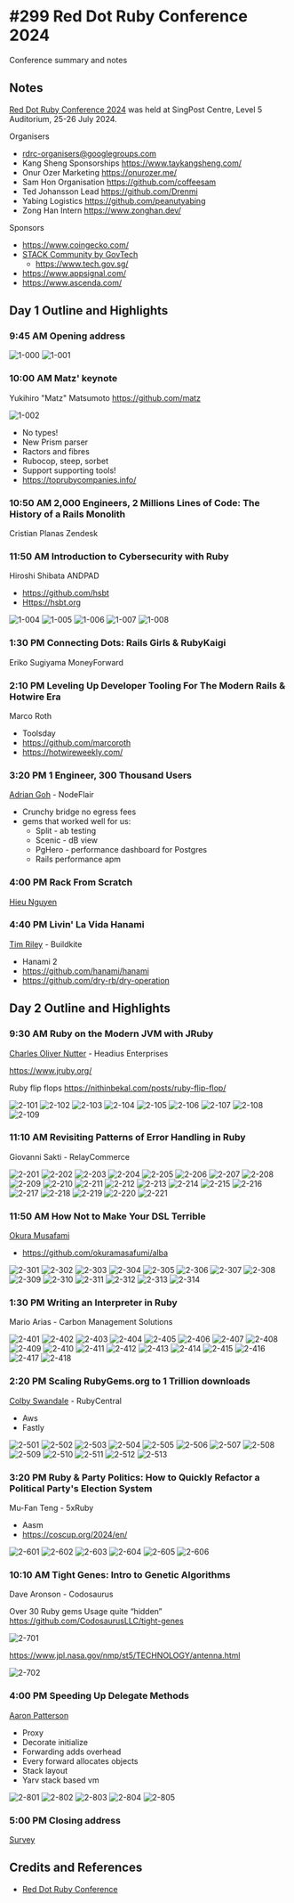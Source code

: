 # #299 Red Dot Ruby Conference 2024

Conference summary and notes

## Notes

[Red Dot Ruby Conference 2024](https://reddotrubyconf.com/)
was held at SingPost Centre, Level 5 Auditorium, 25-26 July 2024.

Organisers

* <rdrc-organisers@googlegroups.com>
* Kang Sheng Sponsorships <https://www.taykangsheng.com/>
* Onur Ozer Marketing <https://onurozer.me/>
* Sam Hon Organisation <https://github.com/coffeesam>
* Ted Johansson Lead <https://github.com/Drenmi>
* Yabing Logistics <https://github.com/peanutyabing>
* Zong Han Intern <https://www.zonghan.dev/>

Sponsors

* <https://www.coingecko.com/>
* [STACK Community by GovTech](https://www.meetup.com/stack-by-govtech-singapore/)
    * <https://www.tech.gov.sg/>
* <https://www.appsignal.com/>
* <https://www.ascenda.com/>

## Day 1 Outline and Highlights

### 9:45 AM Opening address

![1-000](./assets/1-000.jpg)
![1-001](./assets/1-001.jpg)

### 10:00 AM Matz' keynote

Yukihiro "Matz" Matsumoto
<https://github.com/matz>

![1-002](./assets/1-002.jpg)

* No types!
* New Prism parser
* Ractors and fibres
* Rubocop, steep, sorbet
* Support supporting tools!
* <https://toprubycompanies.info/>

### 10:50 AM 2,000 Engineers, 2 Millions Lines of Code: The History of a Rails Monolith

Cristian Planas Zendesk

### 11:50 AM Introduction to Cybersecurity with Ruby

Hiroshi Shibata ANDPAD

* <https://github.com/hsbt>
* <Https://hsbt.org>

![1-004](./assets/1-004.jpg)
![1-005](./assets/1-005.jpg)
![1-006](./assets/1-006.jpg)
![1-007](./assets/1-007.jpg)
![1-008](./assets/1-008.jpg)

### 1:30 PM Connecting Dots: Rails Girls & RubyKaigi

Eriko Sugiyama
MoneyForward

### 2:10 PM Leveling Up Developer Tooling For The Modern Rails & Hotwire Era

Marco Roth

* Toolsday
* <https://github.com/marcoroth>
* <https://hotwireweekly.com/>

### 3:20 PM 1 Engineer, 300 Thousand Users

[Adrian Goh](https://github.com/adriangohjw) - NodeFlair

* Crunchy bridge no egress fees
* gems that worked well for us:
    * Split - ab testing
    * Scenic - dB view
    * PgHero - performance dashboard for Postgres
    * Rails performance apm

### 4:00 PM Rack From Scratch

[Hieu Nguyen](https://github.com/hieuk09)

### 4:40 PM Livin' La Vida Hanami

[Tim Riley](https://github.com/timriley) - Buildkite

* Hanami 2
* <https://github.com/hanami/hanami>
* <https://github.com/dry-rb/dry-operation>

## Day 2 Outline and Highlights

### 9:30 AM Ruby on the Modern JVM with JRuby

[Charles Oliver Nutter](https://github.com/headius) - Headius Enterprises

<https://www.jruby.org/>

Ruby flip flops
<https://nithinbekal.com/posts/ruby-flip-flop/>

![2-101](./assets/2-1-jruby/2-101.jpg)
![2-102](./assets/2-1-jruby/2-102.jpg)
![2-103](./assets/2-1-jruby/2-103.jpg)
![2-104](./assets/2-1-jruby/2-104.jpg)
![2-105](./assets/2-1-jruby/2-105.jpg)
![2-106](./assets/2-1-jruby/2-106.jpg)
![2-107](./assets/2-1-jruby/2-107.jpg)
![2-108](./assets/2-1-jruby/2-108.jpg)
![2-109](./assets/2-1-jruby/2-109.jpg)

### 11:10 AM Revisiting Patterns of Error Handling in Ruby

Giovanni Sakti - RelayCommerce

![2-201](./assets/2-2-errors/2-201.jpg)
![2-202](./assets/2-2-errors/2-202.jpg)
![2-203](./assets/2-2-errors/2-203.jpg)
![2-204](./assets/2-2-errors/2-204.jpg)
![2-205](./assets/2-2-errors/2-205.jpg)
![2-206](./assets/2-2-errors/2-206.jpg)
![2-207](./assets/2-2-errors/2-207.jpg)
![2-208](./assets/2-2-errors/2-208.jpg)
![2-209](./assets/2-2-errors/2-209.jpg)
![2-210](./assets/2-2-errors/2-210.jpg)
![2-211](./assets/2-2-errors/2-211.jpg)
![2-212](./assets/2-2-errors/2-212.jpg)
![2-213](./assets/2-2-errors/2-213.jpg)
![2-214](./assets/2-2-errors/2-214.jpg)
![2-215](./assets/2-2-errors/2-215.jpg)
![2-216](./assets/2-2-errors/2-216.jpg)
![2-217](./assets/2-2-errors/2-217.jpg)
![2-218](./assets/2-2-errors/2-218.jpg)
![2-219](./assets/2-2-errors/2-219.jpg)
![2-220](./assets/2-2-errors/2-220.jpg)
![2-221](./assets/2-2-errors/2-221.jpg)

### 11:50 AM How Not to Make Your DSL Terrible

[Okura Musafami](https://github.com/okuramasafumi)

* <https://github.com/okuramasafumi/alba>

![2-301](./assets/2-3-dsl/2-301.jpg)
![2-302](./assets/2-3-dsl/2-302.jpg)
![2-303](./assets/2-3-dsl/2-303.jpg)
![2-304](./assets/2-3-dsl/2-304.jpg)
![2-305](./assets/2-3-dsl/2-305.jpg)
![2-306](./assets/2-3-dsl/2-306.jpg)
![2-307](./assets/2-3-dsl/2-307.jpg)
![2-308](./assets/2-3-dsl/2-308.jpg)
![2-309](./assets/2-3-dsl/2-309.jpg)
![2-310](./assets/2-3-dsl/2-310.jpg)
![2-311](./assets/2-3-dsl/2-311.jpg)
![2-312](./assets/2-3-dsl/2-312.jpg)
![2-313](./assets/2-3-dsl/2-313.jpg)
![2-314](./assets/2-3-dsl/2-314.jpg)

### 1:30 PM Writing an Interpreter in Ruby

Mario Arias - Carbon Management Solutions

![2-401](./assets/2-4-interpreter/2-401.jpg)
![2-402](./assets/2-4-interpreter/2-402.jpg)
![2-403](./assets/2-4-interpreter/2-403.jpg)
![2-404](./assets/2-4-interpreter/2-404.jpg)
![2-405](./assets/2-4-interpreter/2-405.jpg)
![2-406](./assets/2-4-interpreter/2-406.jpg)
![2-407](./assets/2-4-interpreter/2-407.jpg)
![2-408](./assets/2-4-interpreter/2-408.jpg)
![2-409](./assets/2-4-interpreter/2-409.jpg)
![2-410](./assets/2-4-interpreter/2-410.jpg)
![2-411](./assets/2-4-interpreter/2-411.jpg)
![2-412](./assets/2-4-interpreter/2-412.jpg)
![2-413](./assets/2-4-interpreter/2-413.jpg)
![2-414](./assets/2-4-interpreter/2-414.jpg)
![2-415](./assets/2-4-interpreter/2-415.jpg)
![2-416](./assets/2-4-interpreter/2-416.jpg)
![2-417](./assets/2-4-interpreter/2-417.jpg)
![2-418](./assets/2-4-interpreter/2-418.jpg)

### 2:20 PM Scaling RubyGems.org to 1 Trillion downloads

[Colby Swandale](https://github.com/colby-swandale) - RubyCentral

* Aws
* Fastly

![2-501](./assets/2-5-rubygems/2-501.jpg)
![2-502](./assets/2-5-rubygems/2-502.jpg)
![2-503](./assets/2-5-rubygems/2-503.jpg)
![2-504](./assets/2-5-rubygems/2-504.jpg)
![2-505](./assets/2-5-rubygems/2-505.jpg)
![2-506](./assets/2-5-rubygems/2-506.jpg)
![2-507](./assets/2-5-rubygems/2-507.jpg)
![2-508](./assets/2-5-rubygems/2-508.jpg)
![2-509](./assets/2-5-rubygems/2-509.jpg)
![2-510](./assets/2-5-rubygems/2-510.jpg)
![2-511](./assets/2-5-rubygems/2-511.jpg)
![2-512](./assets/2-5-rubygems/2-512.jpg)
![2-513](./assets/2-5-rubygems/2-513.jpg)

### 3:20 PM Ruby & Party Politics: How to Quickly Refactor a Political Party's Election System

Mu-Fan Teng - 5xRuby

* Aasm
* <https://coscup.org/2024/en/>

![2-601](./assets/2-6-npp/2-601.jpg)
![2-602](./assets/2-6-npp/2-602.jpg)
![2-603](./assets/2-6-npp/2-603.jpg)
![2-604](./assets/2-6-npp/2-604.jpg)
![2-605](./assets/2-6-npp/2-605.jpg)
![2-606](./assets/2-6-npp/2-606.jpg)

### 10:10 AM Tight Genes: Intro to Genetic Algorithms

Dave Aronson - Codosaurus

Over 30 Ruby gems
Usage quite “hidden”
<https://github.com/CodosaurusLLC/tight-genes>

![2-701](./assets/2-7-genes/2-701.jpg)

<https://www.jpl.nasa.gov/nmp/st5/TECHNOLOGY/antenna.html>

![2-702](./assets/2-7-genes/2-702.jpg)

### 4:00 PM Speeding Up Delegate Methods

[Aaron Patterson](https://github.com/tenderlove)

* Proxy
* Decorate initialize
* Forwarding adds overhead
* Every forward allocates objects
* Stack layout
* Yarv stack based vm

![2-801](./assets/2-8-delegates/2-801.jpg)
![2-802](./assets/2-8-delegates/2-802.jpg)
![2-803](./assets/2-8-delegates/2-803.jpg)
![2-804](./assets/2-8-delegates/2-804.jpg)
![2-805](./assets/2-8-delegates/2-805.jpg)

### 5:00 PM Closing address

[Survey](https://docs.google.com/forms/d/e/1FAIpQLSfhQynZnyJLkXCnlYs07ZMhxzvYIJvtxwzuxBpktxy5lwYFJw/viewform)

## Credits and References

* [Red Dot Ruby Conference](https://reddotrubyconf.com/)
